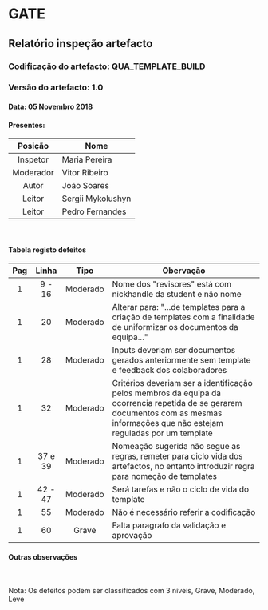 # GATE
## Relatório inspeção artefacto
### Codificação do artefacto: QUA_TEMPLATE_BUILD
### Versão do artefacto: 1.0
#### Data: 05 Novembro 2018
#### Presentes:
|Posição|Nome
|:---:|---
|Inspetor|Maria Pereira
|Moderador|Vitor Ribeiro
|Autor|João Soares
|Leitor|Sergii Mykolushyn
|Leitor|Pedro Fernandes

</br>

#### Tabela registo defeitos
|Pag|Linha|Tipo|Obervação
|:---:|:---:|:---:|---
|1|9 - 16|Moderado|Nome dos "revisores" está com nickhandle da student e não nome
|1|20|Moderado|Alterar para: "...de templates para a criação de templates com a finalidade de uniformizar os documentos da equipa..."
|1|28|Moderado|Inputs deveriam ser documentos gerados anteriormente sem template e feedback dos colaboradores
|1|32|Moderado|Critérios deveriam ser a identificação pelos membros da equipa da ocorrencia repetida de se gerarem documentos com as mesmas informações que não estejam reguladas por um template
|1|37 e 39|Moderado|Nomeação sugerida não segue as regras, remeter para ciclo vida dos artefactos, no entanto introduzir regra para nomeção de templates
|1|42 - 47|Moderado|Será tarefas e não o ciclo de vida do template
|1|55|Moderado|Não é necessário referir a codificação
|1|60|Grave|Falta paragrafo da validação e aprovação

#### Outras observações

</br>

Nota: Os defeitos podem ser classificados com 3 níveis, Grave, Moderado, Leve